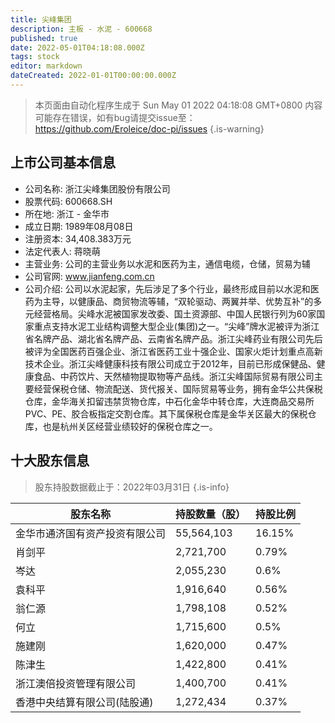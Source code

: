 ```yaml
---
title: 尖峰集团
description: 主板 - 水泥 - 600668
published: true
date: 2022-05-01T04:18:08.000Z
tags: stock
editor: markdown
dateCreated: 2022-01-01T00:00:00.000Z
---
```


> 本页面由自动化程序生成于 Sun May 01 2022 04:18:08 GMT+0800
> 内容可能存在错误，如有bug请提交issue至：https://github.com/Eroleice/doc-pi/issues
{.is-warning}

## 上市公司基本信息
- 公司名称: 浙江尖峰集团股份有限公司
- 股票代码: 600668.SH
- 所在地: 浙江 - 金华市
- 成立日期: 1989年08月08日
- 注册资本: 34,408.383万元
- 法定代表人: 蒋晓萌
- 主营业务: 公司的主营业务以水泥和医药为主，通信电缆，仓储，贸易为辅
- 公司官网: www.jianfeng.com.cn
- 公司介绍: 公司以水泥起家，先后涉足了多个行业，最终形成目前以水泥和医药为主导，以健康品、商贸物流等辅，“双轮驱动、两翼并举、优势互补”的多元经营格局。尖峰水泥被国家发改委、国土资源部、中国人民银行列为60家国家重点支持水泥工业结构调整大型企业(集团)之一。“尖峰”牌水泥被评为浙江省名牌产品、湖北省名牌产品、云南省名牌产品。浙江尖峰药业有限公司先后被评为全国医药百强企业、浙江省医药工业十强企业、国家火炬计划重点高新技术企业。浙江尖峰健康科技有限公司成立于2012年，目前已形成保健品、健康食品、中药饮片、天然植物提取物等产品线。浙江尖峰国际贸易有限公司主要经营保税仓储、物流配送、货代报关、国际贸易等业务，拥有金华公共保税仓库，金华海关扣留违禁货物仓库，中石化金华中转仓库，大连商品交易所PVC、PE、胶合板指定交割仓库。其下属保税仓库是金华关区最大的保税仓库，也是杭州关区经营业绩较好的保税仓库之一。


## 十大股东信息
> 股东持股数据截止于：2022年03月31日
{.is-info}

| 股东名称 | 持股数量（股） | 持股比例 |
| --- | --- | --- |
| 金华市通济国有资产投资有限公司 | 55,564,103 | 16.15% |
| 肖剑平 | 2,721,700 | 0.79% |
| 岑达 | 2,055,230 | 0.6% |
| 袁科平 | 1,916,640 | 0.56% |
| 翁仁源 | 1,798,108 | 0.52% |
| 何立 | 1,715,600 | 0.5% |
| 施建刚 | 1,620,000 | 0.47% |
| 陈津生 | 1,422,800 | 0.41% |
| 浙江澳倍投资管理有限公司 | 1,400,700 | 0.41% |
| 香港中央结算有限公司(陆股通) | 1,272,434 | 0.37% |




